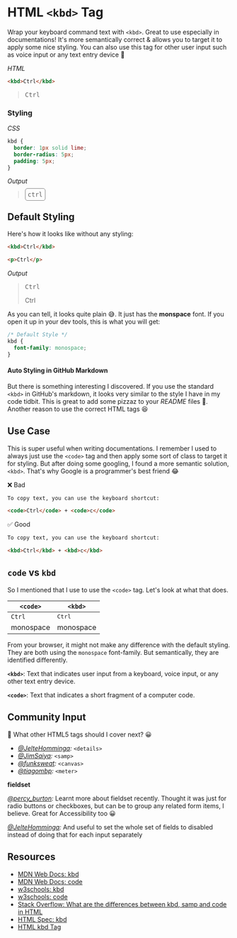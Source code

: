 # HTML `<kbd>` Tag

Wrap your keyboard command text with `<kbd>`. Great to use especially in documentations! It's more semantically correct & allows you to target it to apply some nice styling. You can also use this tag for other user input such as voice input or any text entry device 🙌

_HTML_

```html
<kbd>Ctrl</kbd>
```

> <kbd>Ctrl</kbd>

### Styling

_CSS_

```css
kbd {
  border: 1px solid lime;
  border-radius: 5px;
  padding: 5px;
}
```

_Output_

> <kbd style="border: 1px solid gray;border-radius: 5px;padding: 5px;">ctrl</kbd>

## Default Styling

Here's how it looks like without any styling:

```html
<kbd>Ctrl</kbd>

<p>Ctrl</p>
```



_Output_

> <kbd>Ctrl</kbd>
> <p>Ctrl</p>

As you can tell, it looks quite plain 😅. It just has the **monspace** font. If you open it up in your dev tools, this is what you will get:

```css
/* Default Style */
kbd {
  font-family: monospace;
}
```

#### Auto Styling in GitHub Markdown

But there is something interesting I discovered. If you use the standard `<kbd>` in GitHub's markdown, it looks very similar to the style I have in my code tidbit. This is great to add some pizzaz to your *README* files 💃. Another reason to use the correct HTML tags 😆

## Use Case

This is super useful when writing documentations. I remember I used to always just use the `<code>` tag and then apply some sort of class to target it for styling. But after doing some googling, I found a more semantic solution, `<kbd>`. That's why Google is a programmer's best friend 😂

❌ Bad

```html
To copy text, you can use the keyboard shortcut:

<code>Ctrl</code> + <code>c</code>
```

✅ Good

```html
To copy text, you can use the keyboard shortcut:

<kbd>Ctrl</kbd> + <kbd>c</kbd>
```

## `code` vs `kbd`

So I mentioned that I use to use the `<code>` tag. Let's look at what that does.

| `<code>`          | `<kbd>`         |
|-------------------|-----------------|
| <code>Ctrl</code> | <kbd>Ctrl</kbd> |
| monospace         | monospace       |

From your browser, it might not make any difference with the default styling. They are both using the `monospace` font-family. But semantically, they are identified differently.

**`<kbd>`**: Text that indicates user input from a keyboard, voice input, or any other text entry device.

**`<code>`**: Text that indicates a short fragment of a computer code.

## Community Input

💬 What other HTML5 tags should I cover next? 😀

- _[@JelteHomminga](https://twitter.com/JelteHomminga/status/1190891632754855937?s=20):_ `<details>`
- _[@JimSaiya](https://twitter.com/JimSaiya/status/1190770637314367488?s=20):_ `<samp>`
- _[@funksweat](https://www.instagram.com/p/B4X72j1AgxS/):_ `<canvas>`
- _[@tiagombp](https://www.instagram.com/p/B4X72j1AgxS/):_ `<meter>`

**fieldset**

_[@percy_burton](https://twitter.com/Percy_Burton/status/1190978043105435648?s=20):_ Learnt more about fieldset recently. Thought it was just for radio buttons or checkboxes, but can be to group any related form items, I believe. Great for Accessibility too 😀

_[@JelteHomminga](https://twitter.com/JelteHomminga/status/1190991861705531392?s=20):_ And useful to set the whole set of fields to disabled instead of doing that for each input separately

## Resources

- [MDN Web Docs: kbd](https://developer.mozilla.org/en-US/docs/Web/HTML/Element/kbd)
- [MDN Web Docs: code](https://developer.mozilla.org/en-US/docs/Web/HTML/Element/code)
- [w3schools: kbd](https://www.w3schools.com/Tags/tag_kbd.asp)
- [w3schools: code](https://www.w3schools.com/Tags/tag_code.asp)
- [Stack Overflow: What are the differences between kbd, samp and code in HTML](https://stackoverflow.com/questions/32284477/what-are-the-differences-between-kbd-samp-and-code-in-html)
- [HTML Spec: kbd](https://html.spec.whatwg.org/#the-kbd-element)
- [HTML kbd Tag](https://html.com/tags/kbd/)
